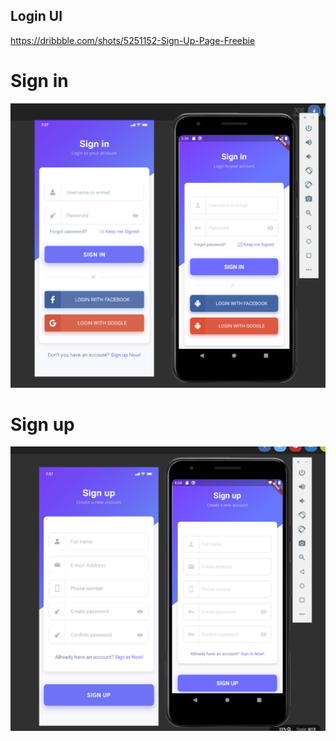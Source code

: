 ## Login UI
https://dribbble.com/shots/5251152-Sign-Up-Page-Freebie

# Sign in
![Sign in screenshots](results/login_1.png)

# Sign up
![Sign up screenshots](results/login_2.png)
